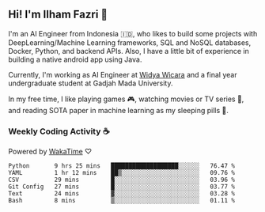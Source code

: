 ## Hi! I'm Ilham Fazri 👋

I'm an AI Engineer from Indonesia 🇮🇩, who likes to build some projects with DeepLearning/Machine Learning frameworks, SQL and NoSQL databases, Docker, Python, and backend APIs. Also, I have a little bit of experience in building a native android app using Java.

Currently, I'm working as AI Engineer at [Widya Wicara](https://widyawicara.com) and a final year undergraduate student at Gadjah Mada University. 

In my free time, I like playing games 🎮, watching movies or TV series 🍿, and reading SOTA paper in machine learning as my sleeping pills 💊. 

### Weekly Coding Activity ☕
Powered by [WakaTime](https://wakatime.com/) ♡
<!--START_SECTION:waka-->

```text
Python       9 hrs 25 mins   ███████████████████░░░░░░   76.47 %
YAML         1 hr 12 mins    ██▒░░░░░░░░░░░░░░░░░░░░░░   09.76 %
CSV          29 mins         █░░░░░░░░░░░░░░░░░░░░░░░░   03.96 %
Git Config   27 mins         █░░░░░░░░░░░░░░░░░░░░░░░░   03.77 %
Text         24 mins         ▓░░░░░░░░░░░░░░░░░░░░░░░░   03.28 %
Bash         8 mins          ▒░░░░░░░░░░░░░░░░░░░░░░░░   01.11 %
```

<!--END_SECTION:waka-->
